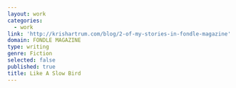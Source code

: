 ```yaml
---
layout: work
categories:
  - work
link: 'http://krishartrum.com/blog/2-of-my-stories-in-fondle-magazine'
domain: FONDLE MAGAZINE
type: writing
genre: Fiction
selected: false
published: true
title: Like A Slow Bird
---
```

